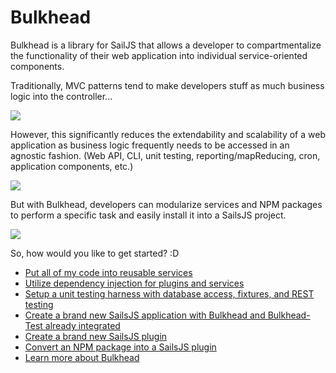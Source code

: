 # Bulkhead

Bulkhead is a library for SailJS that allows a developer to compartmentalize the functionality of their web application into individual service-oriented components.

Traditionally, MVC patterns tend to make developers stuff as much business logic into the controller...

![](https://cloud.githubusercontent.com/assets/2237846/4219802/b1fd05b2-38fc-11e4-9df5-d0b2a6988120.png)

However, this significantly reduces the extendability and scalability of a web application as business logic frequently needs to be accessed in an agnostic fashion.  (Web API, CLI, unit testing, reporting/mapReducing, cron, application components, etc.)

![](https://cloud.githubusercontent.com/assets/2237846/4219819/e0ef23dc-38fc-11e4-883b-45a79d859186.png)

But with Bulkhead, developers can modularize services and NPM packages to perform a specific task and easily install it into a SailsJS project.

![](https://cloud.githubusercontent.com/assets/2237846/4219874/317e7802-38fd-11e4-905d-e8b1c62a0fc7.png)

So, how would you like to get started? :D

* [Put all of my code into reusable services](https://github.com/CodeOtter/bulkhead-docs/blob/master/docs/quickstart.md#services)
* [Utilize dependency injection for plugins and services](https://github.com/CodeOtter/bulkhead-docs/blob/master/docs/quickstart.md#dependency-injection)
* [Setup a unit testing harness with database access, fixtures, and REST testing](https://github.com/CodeOtter/bulkhead-docs/blob/master/docs/quickstart.md#testing)
* [Create a brand new SailsJS application with Bulkhead and Bulkhead-Test already integrated](https://github.com/CodeOtter/bulkhead-docs/blob/master/docs/quickstart.md#create-project)
* [Create a brand new SailsJS plugin](https://github.com/CodeOtter/bulkhead-docs/blob/master/docs/quickstart.md#create-plugin)
* [Convert an NPM package into a SailsJS plugin](https://github.com/CodeOtter/bulkhead-docs/blob/master/docs/quickstart.md#convert-plugin)
* [Learn more about Bulkhead](https://github.com/CodeOtter/bulkhead-docs/blob/master/docs/README.md)
